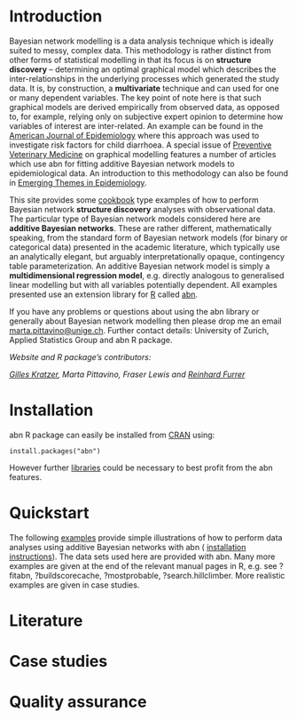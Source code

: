 # Introduction

Bayesian network modelling is a data analysis technique which is ideally suited to messy, complex data. This methodology is rather distinct from other forms of statistical modelling in that its focus is on **structure discovery** – determining an optimal graphical model which describes the inter-relationships in the underlying processes which generated the study data. It is, by construction, a **multivariate** technique and can used for one or many dependent variables. The key point of note here is that such graphical models are derived empirically from observed data, as opposed to, for example, relying only on subjective expert opinion to determine how variables of interest are inter-related. An example can be found in the [American Journal of Epidemiology](http://aje.oxfordjournals.org/content/176/11/1051.abstract) where this approach was used to investigate risk factors for child diarrhoea. A special issue of [Preventive Veterinary Medicine](http://www.sciencedirect.com/science/journal/01675877/110/1) on graphical modelling features a number of articles which use abn for fitting additive Bayesian network models to epidemiological data. An introduction to this methodology can also be found in [Emerging Themes in Epidemiology](http://www.ete-online.com/content/10/1/4).

This site provides some [cookbook](#Quickstart) type examples of how to perform Bayesian network **structure discovery** analyses with observational data. The particular type of Bayesian network models considered here are **additive Bayesian networks**. These are rather different, mathematically speaking, from the standard form of Bayesian network models (for binary or categorical data) presented in the academic literature, which typically use an analytically elegant, but arguably interpretationally opaque, contingency table parameterization. An additive Bayesian network model is simply a **multidimensional regression model**, e.g. directly analogous to generalised linear modelling but with all variables potentially dependent. All examples presented use an extension library for [R](http://www.r-project.org/) called [abn](https://CRAN.R-project.org/package=abn).

If you have any problems or questions about using the abn library or generally about Bayesian network modelling then please drop me an email marta.pittavino@unige.ch. Further contact details: University of Zurich, Applied Statistics Group and abn R package.

*Website and R package’s contributors:*

*[Gilles Kratzer](https://gilleskratzer.netlify.com/), Marta Pittavino, Fraser Lewis and [Reinhard Furrer](https://user.math.uzh.ch/furrer/)*

# Installation

abn R package can easily be installed from [CRAN](https://CRAN.R-project.org/package=abn) using:

```{r}
install.packages("abn")
```

However further [libraries](getting_started.md) could be necessary to best profit from the abn features.

# Quickstart

The following [examples](quickstart_examples.rmd) provide simple illustrations of how to perform data analyses using additive Bayesian networks with abn ( [installation instructions](getting_started.md)). The data sets used here are provided with abn. Many more examples are given at the end of the relevant manual pages in R, e.g. see ?fitabn, ?buildscorecache, ?mostprobable, ?search.hillclimber. More realistic examples are given in case studies.

# Literature
# Case studies
# Quality assurance

